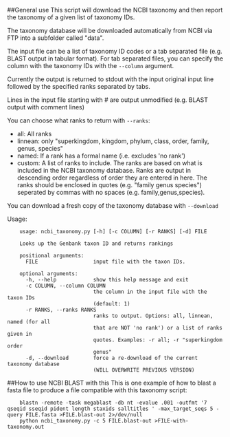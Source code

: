 ##General use
This script will download the NCBI taxonomy and then report the taxonomy of a given list of taxonomy IDs.

The taxonomy database will be downloaded automatically from NCBI via FTP into a subfolder called "data".

The input file can be a list of taxonomy ID codes or a tab separated file (e.g. BLAST output in tabular format). For tab separated files, you can specify the column with the taxonomy IDs with the `--column` argument.

Currently the output is returned to stdout with the input original input line followed by the specified ranks separated by tabs.

Lines in the input file starting with # are output unmodified (e.g. BLAST output with comment lines)

You can choose what ranks to return with `--ranks`:

- all: All ranks
- linnean: only "superkingdom, kingdom, phylum, class, order, family, genus, species"
- named: If a rank has a formal name (i.e. excludes 'no rank')
- custom: A list of ranks to include. The ranks are based on what is included in the NCBI taxonomy database. Ranks are output in descending order regardless of order they are entered in here. The ranks should be enclosed in quotes (e.g. "family genus species") seperated by commas with no spaces (e.g. family,genus,species).

You can download a fresh copy of the taxonomy database with `--download`

Usage:

        usage: ncbi_taxonomy.py [-h] [-c COLUMN] [-r RANKS] [-d] FILE
        
        Looks up the Genbank taxon ID and returns rankings
        
        positional arguments:
          FILE                  input file with the taxon IDs.
          
        optional arguments:
          -h, --help            show this help message and exit
          -c COLUMN, --column COLUMN
                                the column in the input file with the taxon IDs
                                (default: 1)
          -r RANKS, --ranks RANKS
                                ranks to output. Options: all, linnean, named (for all
                                that are NOT 'no rank') or a list of ranks given in
                                quotes. Examples: -r all; -r "superkingdom order
                                genus"
          -d, --download        force a re-download of the current taxonomy database
                                (WILL OVERWRITE PREVIOUS VERSION)

##How to use NCBI BLAST with this
This is one example of how to blast a fasta file to produce a file compatible with this taxonomy script:

        blastn -remote -task megablast -db nt -evalue .001 -outfmt '7 qseqid sseqid pident length staxids salltitles ' -max_target_seqs 5 -query FILE.fasta >FILE.blast-out 2>/dev/null
        python ncbi_taxonomy.py -c 5 FILE.blast-out >FILE-with-taxonomy.out
